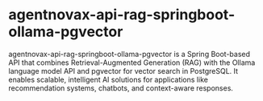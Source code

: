 # agentnovax-api-rag-springboot-ollama-pgvector
agentnovax-api-rag-springboot-ollama-pgvector is a Spring Boot-based API that combines Retrieval-Augmented Generation (RAG) with the Ollama language model API and pgvector for vector search in PostgreSQL. It enables scalable, intelligent AI solutions for applications like recommendation systems, chatbots, and context-aware responses.
